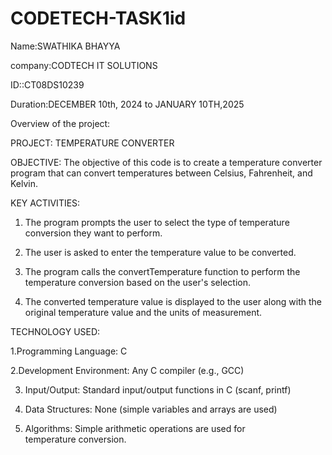 # CODETECH-TASK1id
Name:SWATHIKA BHAYYA

company:CODTECH IT SOLUTIONS

ID::CT08DS10239

Duration:DECEMBER 10th, 2024 to JANUARY 10TH,2025

Overview of the project:

PROJECT: TEMPERATURE CONVERTER

OBJECTIVE:
      The objective of this code is to create a temperature converter program that can convert temperatures between Celsius, Fahrenheit, and Kelvin.
      
KEY ACTIVITIES:

 1. The program prompts the user to select the type of temperature conversion they want to perform.
      
 2. The user is asked to enter the temperature value to be converted.
      
 3. The program calls the convertTemperature function to perform the temperature conversion based on the user's selection.
      
 4. The converted temperature value is displayed to the user along with the original temperature value and the units of measurement.

TECHNOLOGY USED:

1.Programming Language: C

2.Development Environment: Any C compiler (e.g., GCC)
     
3. Input/Output: Standard input/output functions in C (scanf, printf)
     
4. Data Structures: None (simple variables and arrays are used)
     
5. Algorithms: Simple arithmetic operations are used for temperature conversion.
